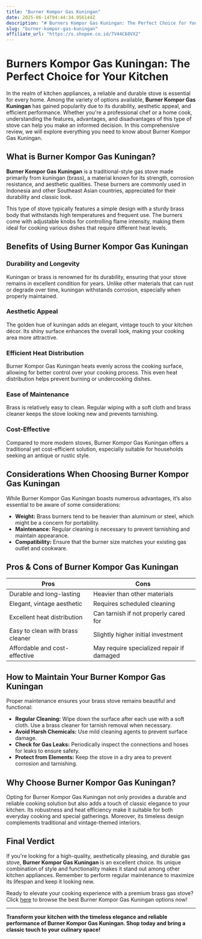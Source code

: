 ```yaml
---
title: "Burner Kompor Gas Kuningan"
date: 2025-06-14T04:44:34.956144Z
description: "# Burners Kompor Gas Kuningan: The Perfect Choice for Your Kitchen..."
slug: "burner-kompor-gas-kuningan"
affiliate_url: "https://s.shopee.co.id/7V44C68VX2"
---
```

# Burners Kompor Gas Kuningan: The Perfect Choice for Your Kitchen

In the realm of kitchen appliances, a reliable and durable stove is essential for every home. Among the variety of options available, **Burner Kompor Gas Kuningan** has gained popularity due to its durability, aesthetic appeal, and efficient performance. Whether you're a professional chef or a home cook, understanding the features, advantages, and disadvantages of this type of stove can help you make an informed decision. In this comprehensive review, we will explore everything you need to know about Burner Kompor Gas Kuningan.

## What is Burner Kompor Gas Kuningan?

**Burner Kompor Gas Kuningan** is a traditional-style gas stove made primarily from kuningan (brass), a material known for its strength, corrosion resistance, and aesthetic qualities. These burners are commonly used in Indonesia and other Southeast Asian countries, appreciated for their durability and classic look.

This type of stove typically features a simple design with a sturdy brass body that withstands high temperatures and frequent use. The burners come with adjustable knobs for controlling flame intensity, making them ideal for cooking various dishes that require different heat levels.

## Benefits of Using Burner Kompor Gas Kuningan

### Durability and Longevity
Kuningan or brass is renowned for its durability, ensuring that your stove remains in excellent condition for years. Unlike other materials that can rust or degrade over time, kuningan withstands corrosion, especially when properly maintained.

### Aesthetic Appeal
The golden hue of kuningan adds an elegant, vintage touch to your kitchen décor. Its shiny surface enhances the overall look, making your cooking area more attractive.

### Efficient Heat Distribution
Burner Kompor Gas Kuningan heats evenly across the cooking surface, allowing for better control over your cooking process. This even heat distribution helps prevent burning or undercooking dishes.

### Ease of Maintenance
Brass is relatively easy to clean. Regular wiping with a soft cloth and brass cleaner keeps the stove looking new and prevents tarnishing.

### Cost-Effective
Compared to more modern stoves, Burner Kompor Gas Kuningan offers a traditional yet cost-efficient solution, especially suitable for households seeking an antique or rustic style.

## Considerations When Choosing Burner Kompor Gas Kuningan

While Burner Kompor Gas Kuningan boasts numerous advantages, it’s also essential to be aware of some considerations:

- **Weight:** Brass burners tend to be heavier than aluminum or steel, which might be a concern for portability.
- **Maintenance:** Regular cleaning is necessary to prevent tarnishing and maintain appearance.
- **Compatibility:** Ensure that the burner size matches your existing gas outlet and cookware.

## Pros & Cons of Burner Kompor Gas Kuningan

| **Pros**                               | **Cons**                                 |
|----------------------------------------|------------------------------------------|
| Durable and long-lasting             | Heavier than other materials            |
| Elegant, vintage aesthetic           | Requires scheduled cleaning             |
| Excellent heat distribution          | Can tarnish if not properly cared for  |
| Easy to clean with brass cleaner     | Slightly higher initial investment    |
| Affordable and cost-effective        | May require specialized repair if damaged |

## How to Maintain Your Burner Kompor Gas Kuningan

Proper maintenance ensures your brass stove remains beautiful and functional:

- **Regular Cleaning:** Wipe down the surface after each use with a soft cloth. Use a brass cleaner for tarnish removal when necessary.
- **Avoid Harsh Chemicals:** Use mild cleaning agents to prevent surface damage.
- **Check for Gas Leaks:** Periodically inspect the connections and hoses for leaks to ensure safety.
- **Protect from Elements:** Keep the stove in a dry area to prevent corrosion and tarnishing.

## Why Choose Burner Kompor Gas Kuningan?

Opting for Burner Kompor Gas Kuningan not only provides a durable and reliable cooking solution but also adds a touch of classic elegance to your kitchen. Its robustness and heat efficiency make it suitable for both everyday cooking and special gatherings. Moreover, its timeless design complements traditional and vintage-themed interiors.

## Final Verdict

If you're looking for a high-quality, aesthetically pleasing, and durable gas stove, **Burner Kompor Gas Kuningan** is an excellent choice. Its unique combination of style and functionality makes it stand out among other kitchen appliances. Remember to perform regular maintenance to maximize its lifespan and keep it looking new.

Ready to elevate your cooking experience with a premium brass gas stove? Click [here](https://s.shopee.co.id/7V44C68VX2) to browse the best Burner Kompor Gas Kuningan options now!

---

**Transform your kitchen with the timeless elegance and reliable performance of Burner Kompor Gas Kuningan. Shop today and bring a classic touch to your culinary space!**